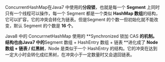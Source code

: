 ConcurrentHashMap在Java7 中使用的**分段锁**，也就是每一个 **Segment** 上同时只有一个线程可以操作，每一个 Segment 都是一个类似 **HashMap 数组**的结构，它可以扩容，它的冲突会转化为链表。但是Segment 的个数一但初始化就不能改变，默认 Segment 的个数是 **16 个**。 

Java8 中的 ConcurrnetHashMap 使用的 **Synchronized 锁加 CAS **的机制。结构也由Java7 中的**Segment 数组 + HashEntry 数组 + 链表 **进化成了 **Node 数组 + 链表 / 红黑树**，Node 是类似于一个 HashEntry 的结构。它的冲突在达到一定大小时会转化成红黑树，在冲突小于一定数量时又会退回链表。

